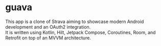 # guava
This app is a clone of Strava aiming to showcase modern Android development and an OAuth2 integration.  
It is written using Kotlin, Hilt, Jetpack Compose, Coroutines, Room, and Retrofit on top of an MVVM architecture. 
